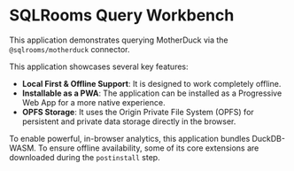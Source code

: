 # SQLRooms Query Workbench

This application demonstrates querying MotherDuck via the `@sqlrooms/motherduck` connector.

This application showcases several key features:

- **Local First & Offline Support**: It is designed to work completely offline.
- **Installable as a PWA**: The application can be installed as a Progressive Web App for a more native experience.
- **OPFS Storage**: It uses the Origin Private File System (OPFS) for persistent and private data storage directly in the browser.

To enable powerful, in-browser analytics, this application bundles DuckDB-WASM. To ensure offline availability, some of its core extensions are downloaded during the `postinstall` step.
